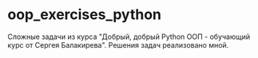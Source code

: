 # oop_exercises_python
Сложные задачи из курса "Добрый, добрый Python ООП - обучающий курс от Сергея Балакирева".
Решения задач реализовано мной.
